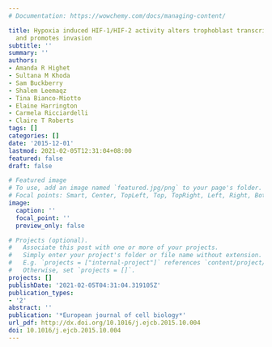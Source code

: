 ```yaml
---
# Documentation: https://wowchemy.com/docs/managing-content/

title: Hypoxia induced HIF-1/HIF-2 activity alters trophoblast transcriptional regulation
  and promotes invasion
subtitle: ''
summary: ''
authors:
- Amanda R Highet
- Sultana M Khoda
- Sam Buckberry
- Shalem Leemaqz
- Tina Bianco-Miotto
- Elaine Harrington
- Carmela Ricciardelli
- Claire T Roberts
tags: []
categories: []
date: '2015-12-01'
lastmod: 2021-02-05T12:31:04+08:00
featured: false
draft: false

# Featured image
# To use, add an image named `featured.jpg/png` to your page's folder.
# Focal points: Smart, Center, TopLeft, Top, TopRight, Left, Right, BottomLeft, Bottom, BottomRight.
image:
  caption: ''
  focal_point: ''
  preview_only: false

# Projects (optional).
#   Associate this post with one or more of your projects.
#   Simply enter your project's folder or file name without extension.
#   E.g. `projects = ["internal-project"]` references `content/project/deep-learning/index.md`.
#   Otherwise, set `projects = []`.
projects: []
publishDate: '2021-02-05T04:31:04.319105Z'
publication_types:
- '2'
abstract: ''
publication: '*European journal of cell biology*'
url_pdf: http://dx.doi.org/10.1016/j.ejcb.2015.10.004
doi: 10.1016/j.ejcb.2015.10.004
---
```

